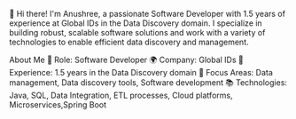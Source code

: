 👋 Hi there! I'm Anushree, a passionate Software Developer with 1.5 years of experience at Global IDs in the Data Discovery domain. I specialize in building robust, scalable software solutions and work with a variety of technologies to enable efficient data discovery and management.

About Me
🔧 Role: Software Developer
🌍 Company: Global IDs
📅 Experience: 1.5 years in the Data Discovery domain
🎯 Focus Areas: Data management, Data discovery tools, Software development
📚 Technologies: Java, SQL, Data Integration, ETL processes, Cloud platforms, Microservices,Spring Boot
